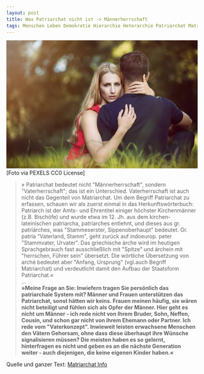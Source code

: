 ```yaml
---
layout: post
title: Was Patriarchat nicht ist -> Männerherrschaft
tags: Menschen Leben Demokratie Hierarchie Heterarchie Patriarchat Matriarchat
---
```


![](/assets/img/pexels-photo-289224.jpeg)<br />
[Foto via PEXELS CC0 License]

>» Patriarchat bedeutet nicht "Männerherrschaft", sondern "Vaterherrschaft"; das ist ein Unterschied. Vaterherrschaft ist auch nicht das Gegenteil von Matriarchat.
Um dem Begriff Patriarchat zu erfassen, schauen wir als zuerst einmal in das Herkunftswörterbuch:
Patriarch ist der Amts- und Ehrentitel einiger höchster Kirchenmänner (z.B. Bischöfe) und wurde etwa im 12. Jh. aus dem kirchen-lateinischen patriarcha, patriarches entlehnt, und dieses aus gr. patriárches, was "Stammeserster, Sippenoberhaupt" bedeutet.
Gr. patria "Vaterland, Stamm", geht zurück auf indoeurop. peter "Stammvater, Urvater".
Das griechische árche wird im heutigen Sprachgebrauch fast ausschließlich mit "Spitze" und árchein mit "herrschen, Führer sein" übersetzt.
Die wörtliche Übersetzung von arché bedeutet aber "Anfang, Ursprung" (vgl.auch Begriff Matriarchat) und verdeutlicht damit den Aufbau der Staatsform Patriarchat.«
<br />...<br />
>**»Meine Frage an Sie: Inwiefern tragen Sie persönlich das patriarchale System mit?
Männer und Frauen unterstützen das Patriarchat, sonst hätten wir keins. Frauen meinen häufig, sie wären nicht beteiligt und fühlen sich als Opfer der Männer. Hier geht es nicht um Männer - ich rede nicht von Ihrem Bruder, Sohn, Neffen, Cousin, und schon gar nicht von ihrem Ehemann oder Partner.
Ich rede vom "Vaterkonzept". Inwieweit leisten erwachsene Menschen den Vätern Gehorsam, ohne dass diese überhaupt ihre Wünsche signalisieren müssen?
Die meisten haben es so gelernt, hinterfragen es nicht und geben es an die nächste Generation weiter - auch diejenigen, die keine eigenen Kinder haben.«**

Quelle und ganzer Text: [Matriarchat Info](http://matriarchat.info/grundlagen/begriff-patriarchat.html)
